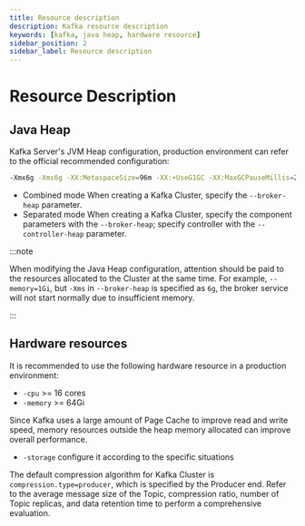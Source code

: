 ```yaml
---
title: Resource description
description: Kafka resource description
keywords: [kafka, java heap, hardware resource]
sidebar_position: 2
sidebar_label: Resource description
---
```


# Resource Description

## Java Heap

Kafka Server's JVM Heap configuration, production environment can refer to the official recommended configuration:

```bash
-Xmx6g -Xms6g -XX:MetaspaceSize=96m -XX:+UseG1GC -XX:MaxGCPauseMillis=20 -XX:InitiatingHeapOccupancyPercent=35 -XX:G1HeapRegionSize=16M -XX:MinMetaspaceFreeRatio=50 -XX:MaxMetaspaceFreeRatio=80 -XX:+ExplicitGCInvokesConcurrent
```

- Combined mode
    When creating a Kafka Cluster, specify the `--broker-heap` parameter.
- Separated mode
    When creating a Kafka Cluster, specify the component parameters with the `--broker-heap`; specify controller with the `--controller-heap` parameter.

:::note

When modifying the Java Heap configuration, attention should be paid to the resources allocated to the Cluster at the same time. For example, `--memory=1Gi`, but `-Xms` in `--broker-heap` is specified as `6g`, the broker service will not start normally due to insufficient memory.

:::

## Hardware resources

It is recommended to use the following hardware resource in a production environment:

- `-cpu` >= 16 cores
- `-memory` >= 64Gi

Since Kafka uses a large amount of Page Cache to improve read and write speed, memory resources outside the heap memory allocated can improve overall performance.

- `-storage` configure it according to the specific situations

The default compression algorithm for Kafka Cluster is `compression.type=producer`, which is specified by the Producer end. Refer to the average message size of the Topic, compression ratio, number of Topic replicas, and data retention time to perform a comprehensive evaluation.